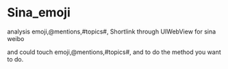 Sina_emoji
==========

analysis emoji,@mentions,#topics#, Shortlink through UIWebView for sina weibo

and could touch emoji,@mentions,#topics#, and to do the method you want to do.

